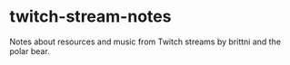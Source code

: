 # twitch-stream-notes
Notes about resources and music from Twitch streams by brittni and the polar bear.
